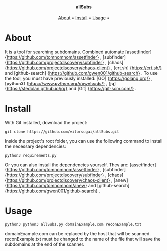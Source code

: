 <h4 align="center">allSubs</h4>

<p align="center">
  <a href="#about">About</a> •
  <a href="#install">Install</a> •
  <a href="#usage">Usage</a> •
</p>

# About
It is a tool for searching subdomains.
Combined automate [assetfinder] {https://github.com/tomnomnom/assetfinder} , [subfinder] {https://github.com/projectdiscovery/subfinder} , [chaos] {https://github.com/projectdiscovery/chaos-client} , [crt.sh] {https://crt.sh/} and [github-search] {https://github.com/gwen001/github-search} .
To use the tool, you must have previously installed: [GO] {https://golang.org/} , [python3] {https://www.python.org/downloads/} , [jq] {https://stedolan.github.io/jq/} and [Git] {https://git-scm.com/} .

# Install
With Git installed, download the project:
```
git clone https://github.com/vitorsugai/allSubs.git
```
Inside the project's root folder, you can use the following command to install the necessary dependencies:
```
python3 requirements.py
```
Or you can also install the dependencies yourself. They are: [assetfinder] {https://github.com/tomnomnom/assetfinder} , [subfinder] {https://github.com/projectdiscovery/subfinder} , [chaos] {https://github.com/projectdiscovery/chaos-client} , [anew] {https://github.com/tomnomnom/anew} and [github-search] {https://github.com/gwen001/github-search} .

# Usage
```
python3 python3 allSubs.py domainExample.com reconExample.txt
```
domainExample.com can be replaced by the host that will be scanned.
reconExample.txt must be changed to the name of the file that will save the subdomains at the end of the scanner.
